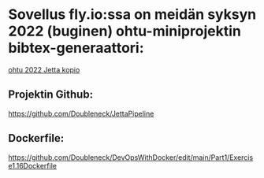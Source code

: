 # Sovellus fly.io:ssa on meidän syksyn 2022 (buginen) ohtu-miniprojektin bibtex-generaattori:

[ohtu 2022 Jetta kopio](https://jettapipeline.fly.dev/)

## Projektin Github:

https://github.com/Doubleneck/JettaPipeline

## Dockerfile:

https://github.com/Doubleneck/DevOpsWithDocker/edit/main/Part1/Exercise1.16Dockerfile


